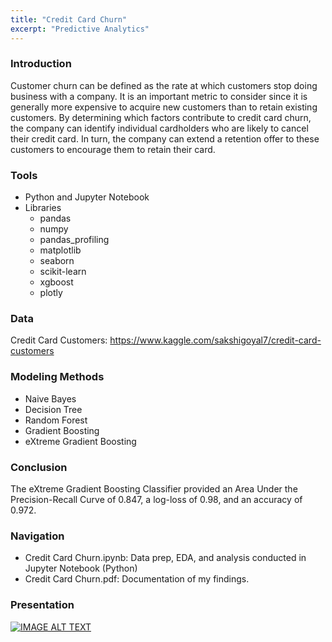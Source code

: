 ```yaml
---
title: "Credit Card Churn"
excerpt: "Predictive Analytics"
---
```


### Introduction
Customer churn can be defined as the rate at which customers stop doing business with a company. It is an important metric to consider since it is generally more expensive to acquire new customers than to retain existing customers. By determining which factors contribute to credit card churn, the company can identify individual cardholders who are likely to cancel their credit card. In turn, the company can extend a retention offer to these customers to encourage them to retain their card. 
 
### Tools
* Python and Jupyter Notebook 
* Libraries
  * pandas
  * numpy
  * pandas_profiling
  * matplotlib
  * seaborn
  * scikit-learn
  * xgboost
  * plotly

### Data
Credit Card Customers: https://www.kaggle.com/sakshigoyal7/credit-card-customers 

### Modeling Methods
* Naive Bayes
* Decision Tree
* Random Forest
* Gradient Boosting
* eXtreme Gradient Boosting

### Conclusion
The eXtreme Gradient Boosting Classifier provided an Area Under the Precision-Recall Curve of 0.847, a log-loss of 0.98, and an accuracy of 0.972. 


### Navigation
* Credit Card Churn.ipynb: Data prep, EDA, and analysis conducted in Jupyter Notebook (Python) 
* Credit Card Churn.pdf: Documentation of my findings.

### Presentation
[![IMAGE ALT TEXT](https://user-images.githubusercontent.com/61814648/114291299-2f2a9580-9a3b-11eb-9b9c-5cecfccf47fe.png)](https://youtu.be/cV5D9zP-ze0)

